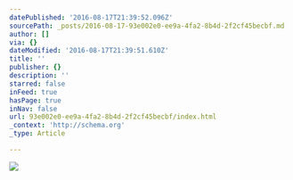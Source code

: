 ```yaml
---
datePublished: '2016-08-17T21:39:52.096Z'
sourcePath: _posts/2016-08-17-93e002e0-ee9a-4fa2-8b4d-2f2cf45becbf.md
author: []
via: {}
dateModified: '2016-08-17T21:39:51.610Z'
title: ''
publisher: {}
description: ''
starred: false
inFeed: true
hasPage: true
inNav: false
url: 93e002e0-ee9a-4fa2-8b4d-2f2cf45becbf/index.html
_context: 'http://schema.org'
_type: Article

---
```

![](https://the-grid-user-content.s3-us-west-2.amazonaws.com/013a8f25-3b6e-4058-8989-89cffd1dd737.jpg)